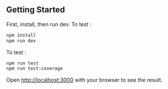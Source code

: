 ## Getting Started

First, install, then run dev. To test :

```bash
npm install
npm run dev
```

To test :

```bash
npm run test
npm run test:coverage
```

Open [http://localhost:3000](http://localhost:3000) with your browser to see the result.
